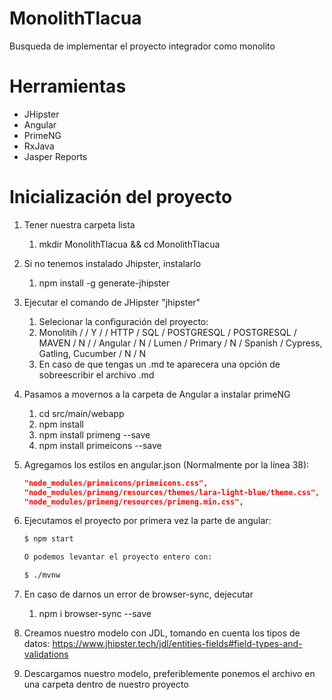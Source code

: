 # MonolithTlacua

Busqueda de implementar el proyecto integrador como monolito

# Herramientas

- JHipster
- Angular
- PrimeNG
- RxJava
- Jasper Reports

# Inicialización del proyecto

1. Tener nuestra carpeta lista
   1. mkdir MonolithTlacua && cd MonolithTlacua
2. Si no tenemos instalado Jhipster, instalarlo
   1. npm install -g generate-jhipster
3. Ejecutar el comando de JHipster "jhipster"
   1. Selecionar la configuración del proyecto:
   2. Monolitih / <enter> / Y / <enter> / HTTP / SQL / POSTGRESQL / POSTGRESQL / MAVEN / N / <enter> / Angular / N / Lumen / Primary / N / Spanish / Cypress, Gatling, Cucumber / N / N
   3. En caso de que tengas un .md te aparecera una opción de sobreescribir el archivo .md
4. Pasamos a movernos a la carpeta de Angular a instalar primeNG
   1. cd src/main/webapp
   2. npm install
   3. npm install primeng --save
   4. npm install primeicons --save
5. Agregamos los estilos en angular.json (Normalmente por la línea 38):

   ```json
   "node_modules/primeicons/primeicons.css",
   "node_modules/primeng/resources/themes/lara-light-blue/theme.css",
   "node_modules/primeng/resources/primeng.min.css",
   ```

6. Ejecutamos el proyecto por primera vez la parte de angular:

   ```bash
   $ npm start

   O podemos levantar el proyecto entero con:

   $ ./mvnw
   ```

7. En caso de darnos un error de browser-sync, dejecutar
   1. npm i browser-sync --save
8. Creamos nuestro modelo con JDL, tomando en cuenta los tipos de datos: <https://www.jhipster.tech/jdl/entities-fields#field-types-and-validations>

9. Descargamos nuestro modelo, preferiblemente ponemos el archivo en una carpeta dentro de nuestro proyecto
